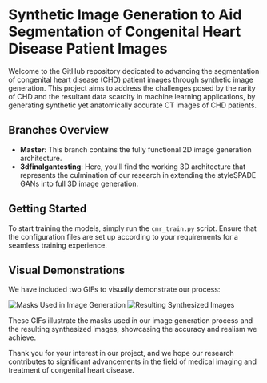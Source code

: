 # Synthetic Image Generation to Aid Segmentation of Congenital Heart Disease Patient Images

Welcome to the GitHub repository dedicated to advancing the segmentation of congenital heart disease (CHD) patient images through synthetic image generation. This project aims to address the challenges posed by the rarity of CHD and the resultant data scarcity in machine learning applications, by generating synthetic yet anatomically accurate CT images of CHD patients.

## Branches Overview
- **Master**: This branch contains the fully functional 2D image generation architecture.
- **3dfinalgantesting**: Here, you'll find the working 3D architecture that represents the culmination of our research in extending the styleSPADE GANs into full 3D image generation. 

## Getting Started
To start training the models, simply run the `cmr_train.py` script. Ensure that the configuration files are set up according to your requirements for a seamless training experience.

## Visual Demonstrations
We have included two GIFs to visually demonstrate our process:

![Masks Used in Image Generation](./mask_axia_view.gif)
![Resulting Synthesized Images](./real_image_axial_view.gif)

These GIFs illustrate the masks used in our image generation process and the resulting synthesized images, showcasing the accuracy and realism we achieve.

Thank you for your interest in our project, and we hope our research contributes to significant advancements in the field of medical imaging and treatment of congenital heart disease.
